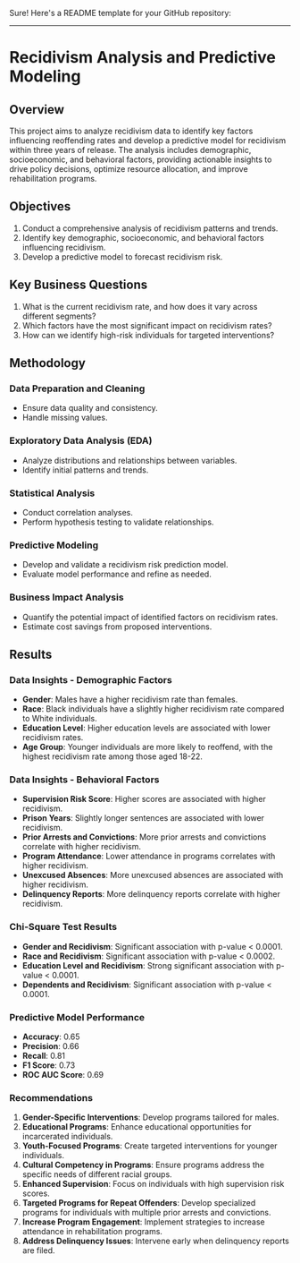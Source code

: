Sure! Here's a README template for your GitHub repository:

---

# Recidivism Analysis and Predictive Modeling

## Overview

This project aims to analyze recidivism data to identify key factors influencing reoffending rates and develop a predictive model for recidivism within three years of release. The analysis includes demographic, socioeconomic, and behavioral factors, providing actionable insights to drive policy decisions, optimize resource allocation, and improve rehabilitation programs.

## Objectives

1. Conduct a comprehensive analysis of recidivism patterns and trends.
2. Identify key demographic, socioeconomic, and behavioral factors influencing recidivism.
3. Develop a predictive model to forecast recidivism risk.

## Key Business Questions

1. What is the current recidivism rate, and how does it vary across different segments?
2. Which factors have the most significant impact on recidivism rates?
3. How can we identify high-risk individuals for targeted interventions?

## Methodology

### Data Preparation and Cleaning
- Ensure data quality and consistency.
- Handle missing values.

### Exploratory Data Analysis (EDA)
- Analyze distributions and relationships between variables.
- Identify initial patterns and trends.

### Statistical Analysis
- Conduct correlation analyses.
- Perform hypothesis testing to validate relationships.

### Predictive Modeling
- Develop and validate a recidivism risk prediction model.
- Evaluate model performance and refine as needed.

### Business Impact Analysis
- Quantify the potential impact of identified factors on recidivism rates.
- Estimate cost savings from proposed interventions.

## Results

### Data Insights - Demographic Factors
- **Gender**: Males have a higher recidivism rate than females.
- **Race**: Black individuals have a slightly higher recidivism rate compared to White individuals.
- **Education Level**: Higher education levels are associated with lower recidivism rates.
- **Age Group**: Younger individuals are more likely to reoffend, with the highest recidivism rate among those aged 18-22.

### Data Insights - Behavioral Factors
- **Supervision Risk Score**: Higher scores are associated with higher recidivism.
- **Prison Years**: Slightly longer sentences are associated with lower recidivism.
- **Prior Arrests and Convictions**: More prior arrests and convictions correlate with higher recidivism.
- **Program Attendance**: Lower attendance in programs correlates with higher recidivism.
- **Unexcused Absences**: More unexcused absences are associated with higher recidivism.
- **Delinquency Reports**: More delinquency reports correlate with higher recidivism.

### Chi-Square Test Results
- **Gender and Recidivism**: Significant association with p-value < 0.0001.
- **Race and Recidivism**: Significant association with p-value < 0.0002.
- **Education Level and Recidivism**: Strong significant association with p-value < 0.0001.
- **Dependents and Recidivism**: Significant association with p-value < 0.0001.

### Predictive Model Performance
- **Accuracy**: 0.65
- **Precision**: 0.66
- **Recall**: 0.81
- **F1 Score**: 0.73
- **ROC AUC Score**: 0.69

### Recommendations
1. **Gender-Specific Interventions**: Develop programs tailored for males.
2. **Educational Programs**: Enhance educational opportunities for incarcerated individuals.
3. **Youth-Focused Programs**: Create targeted interventions for younger individuals.
4. **Cultural Competency in Programs**: Ensure programs address the specific needs of different racial groups.
5. **Enhanced Supervision**: Focus on individuals with high supervision risk scores.
6. **Targeted Programs for Repeat Offenders**: Develop specialized programs for individuals with multiple prior arrests and convictions.
7. **Increase Program Engagement**: Implement strategies to increase attendance in rehabilitation programs.
8. **Address Delinquency Issues**: Intervene early when delinquency reports are filed.
